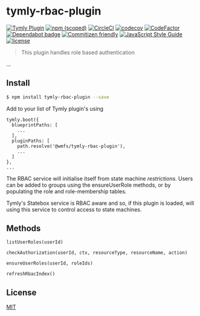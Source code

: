 # tymly-rbac-plugin
[![Tymly Plugin](https://img.shields.io/badge/tymly-plugin-blue.svg)](https://tymly.io/)
[![npm (scoped)](https://img.shields.io/npm/v/@wmfs/tymly-rbac-plugin.svg)](https://www.npmjs.com/package/@wmfs/tymly-rbac-plugin)
[![CircleCI](https://circleci.com/gh/wmfs/tymly-rbac-plugin.svg?style=svg)](https://circleci.com/gh/wmfs/tymly-rbac-plugin)
[![codecov](https://codecov.io/gh/wmfs/tymly-rbac-plugin/branch/master/graph/badge.svg)](https://codecov.io/gh/wmfs/tymly-rbac-plugin)
[![CodeFactor](https://www.codefactor.io/repository/github/wmfs/tymly-rbac-plugin/badge)](https://www.codefactor.io/repository/github/wmfs/tymly-rbac-plugin)
[![Dependabot badge](https://img.shields.io/badge/Dependabot-active-brightgreen.svg)](https://dependabot.com/)
[![Commitizen friendly](https://img.shields.io/badge/commitizen-friendly-brightgreen.svg)](http://commitizen.github.io/cz-cli/)
[![JavaScript Style Guide](https://img.shields.io/badge/code_style-standard-brightgreen.svg)](https://standardjs.com)
[![license](https://img.shields.io/github/license/mashape/apistatus.svg)](https://github.com/wmfs/tymly-rbac-plugin/blob/master/LICENSE)

> This plugin handles role based authentication 

...

## <a name="install"></a>Install
```bash
$ npm install tymly-rbac-plugin --save
```

Add to your list of Tymly plugin's using 
```
tymly.boot({
  blueprintPaths: [
    ...
  ],
  pluginPaths: [
    path.resolve('@wmfs/tymly-rbac-plugin'),
    ...
  ]
},
...
```

The RBAC service will initialise itself from state machine _restrictions_.  Users can be added to groups using the ensureUserRole methods, or by populating the role and role-membership tables.  

Tymly's Statebox service is RBAC aware and so, if this plugin is loaded, will using this service to control access to state machines. 

## Methods

`listUserRoles(userId)`

`checkAuthorization(userId, ctx, resourceType, resourceName, action)`

`ensureUserRoles(userId, roleIds)`

`refreshRbacIndex()`

## <a name="license"></a>License

[MIT](https://github.com/wmfs/tymly/blob/master/LICENSE)
